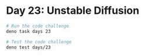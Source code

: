 # Day 23: Unstable Diffusion

```sh
# Run the code challenge
deno task days 23

# Test the code challenge
deno test days/23
```
